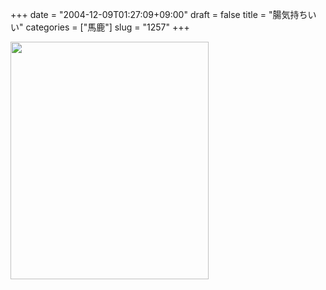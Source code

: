 +++
date = "2004-12-09T01:27:09+09:00"
draft = false
title = "腸気持ちいい"
categories = ["馬鹿"]
slug = "1257"
+++

<img src="http://ieiriblog.jugem.jp/?image=4073" width="317" height="380" alt="" class="pict" />
